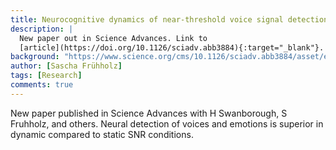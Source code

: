 ```yaml
---
title: Neurocognitive dynamics of near-threshold voice signal detection and affective voice evaluation New paper out in Science Advances
description: |
  New paper out in Science Advances. Link to
  [article](https://doi.org/10.1126/sciadv.abb3884){:target="_blank"}.
background: "https://www.science.org/cms/10.1126/sciadv.abb3884/asset/eaa36e09-7250-460b-bcac-64757c2e71dc/assets/graphic/abb3884-f2.jpeg"
author: [Sascha Frühholz]
tags: [Research]
comments: true
---
```


New paper published in Science Advances with H Swanborough, S Fruhholz, and others.
Neural detection of voices and emotions is superior in dynamic compared to static SNR conditions.
